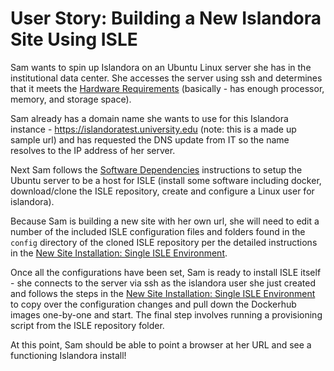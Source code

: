 # User Story: Building a New Islandora Site Using ISLE

Sam wants to spin up Islandora on an Ubuntu Linux server she has in the institutional data center. She accesses the server using ssh and determines that it meets the [Hardware Requirements](../01_installation_host_server/hardware-requirements.md) (basically - has enough processor, memory, and storage space).

Sam already has a domain name she wants to use for this Islandora instance - https://islandoratest.university.edu (note: this is a made up sample url) and has requested the DNS update from IT so the name resolves to the IP address of her server.

Next Sam follows the [Software Dependencies](../01_installation_host_server/software-dependencies/#ubuntu) instructions to setup the Ubuntu server to be a host for ISLE (install some software including docker, download/clone the ISLE repository, create and configure a Linux user for islandora).

Because Sam is building a new site with her own url, she will need to edit a number of the included ISLE configuration files and folders found in the `config` directory of the cloned ISLE repository per the detailed instructions in the [New Site Installation: Single ISLE Environment](../02_installation_site/site_installation_single.md).

Once all the configurations have been set, Sam is ready to install ISLE itself - she connects to the server via ssh as the islandora user she just created and follows the steps in the [New Site Installation: Single ISLE Environment](../02_installation_site/site_installation_single.md) to copy over the configuration changes and pull down the Dockerhub images one-by-one and start. The final step involves running a provisioning script from the ISLE repository folder.

At this point, Sam should be able to point a browser at her URL and see a functioning Islandora install!
